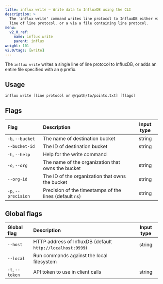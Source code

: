 ```yaml
---
title: influx write – Write data to InfluxDB using the CLI
description: >
  The 'influx write' command writes line protocol to InfluxDB either via a single
  line of line protocol, or a via a file containing line protocol.
menu:
  v2_0_ref:
    name: influx write
    parent: influx
weight: 101
v2.0/tags: [write]
---
```


The `influx write` writes a single line of line protocol to InfluxDB,
or adds an entire file specified with an `@` prefix.

## Usage
```
influx write [line protocol or @/path/to/points.txt] [flags]
```

## Flags
| Flag                | Description                                             | Input type |
|:----                |:-----------                                             |:----------:|
| `-b`, `--bucket`    | The name of destination bucket                          | string     |
| `--bucket-id`       | The ID of destination bucket                            | string     |
| `-h`, `--help`      | Help for the write command                              |            |
| `-o`, `--org`       | The name of the organization that owns the bucket       | string     |
| `--org-id`          | The ID of the organization that owns the bucket         | string     |
| `-p`, `--precision` | Precision of the timestamps of the lines (default `ns`) | string     |

## Global flags
| Global flag     | Description                                                | Input type |
|:-----------     |:-----------                                                |:----------:|
| `--host`        | HTTP address of InfluxDB (default `http://localhost:9999`) | string     |
| `--local`       | Run commands against the local filesystem                  |            |
| `-t`, `--token` | API token to use in client calls                           | string     |
